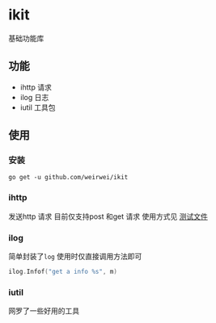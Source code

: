 # ikit
基础功能库

## 功能
- ihttp 请求
- ilog 日志
- iutil 工具包

## 使用
### 安装
```shell
go get -u github.com/weirwei/ikit
```

### ihttp
发送http 请求
目前仅支持post 和get 请求
使用方式见 [测试文件](ihttp/http_test.go)

### ilog
简单封装了`log`
使用时仅直接调用方法即可
```go
ilog.Infof("get a info %s", m)
```

### iutil
网罗了一些好用的工具
